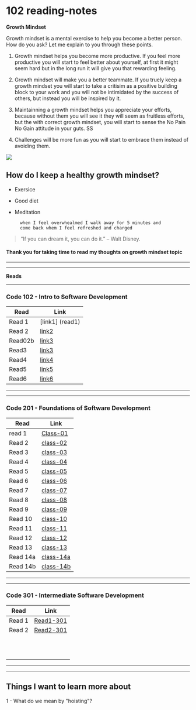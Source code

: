 # 102 reading-notes

**Growth Mindset**

Growth mindset is a mental exercise to help you become a better person. How do you ask? Let me explain to you through these points.

1. Growth mindset helps you become more productive. If you feel more productive you will start to feel better about yourself, at first it might seem hard but in the long run it will give you that rewarding feeling.

 2. Growth mindset will make you a better teammate. If you truely keep a growth mindset you will start to take a critisim as a positive building block to your work and you will not be intimidated by the success of others, but instead you will be inspired by it.

 3. Maintainning a growth mindset helps you appreciate your efforts, because without them you will see it they will seem as fruitless efforts, but the with correct growth mindset, you will start to sense the No Pain No Gain attitude in your guts.
SS
 4. Challenges will be more fun as you will start to embrace them instead of avoiding them.

<img src = https://metrifit.com/wp-content/uploads/2020/08/growthmindsetlandscape.jpg>

## How do I keep a healthy growth mindset?

- Exersice 
- Good diet
- Meditation

        when I feel overwhealmed I walk away for 5 minutes and
        come back whem I feel refreshed and charged 



>“If you can dream it, you can do it.” – Walt Disney.


 #### Thank you for taking time to read my thoughts on growth mindset topic
___
---
 **Reads**
 ____

### Code 102 - Intro to Software Development
|Read      |   Link         |
|---       | ---            | 
| Read 1|  [link1] (read1)  |
|  Read 2  |[link2](read02a)|
|  Read02b |[link3](read02b)|
|  Read3   |[link3](read3)  |
|  Read4   |[link4](read4)  |
|  Read5   |[link5](read5)  |
|  Read6   |[link6](read6)  |

___
___

### Code 201 - Foundations of Software Development

|Read        |   Link                    |
|---         | ---                       |
|  read 1    |[Class-01](class-01.md)    |
|  Read 2    |[class-02](class-02.md)    |
|  Read 3    |[class-03](class-03.md)    |
|  Read 4    |[class-04](class-04.md)    |
|  Read 5    |[class-05](class-05.md)    |
|  Read 6    |[class-06](class-06.md)    |
|  Read 7    |[class-07](class-07.md)    |
|  Read 8    |[class-08](class-08.md)    |
|  Read 9    |[class-09](class-09.md)    |
|  Read 10   |[class-10](class-10.md)    |
|  Read 11   |[class-11](class-11.md)    |
|  Read 12   |[class-12](class-12.md)    |
|  Read 13   |[class-13](class-13.md)    |
|  Read 14a  |[class-14a](class-14a.md)  |
|  Read 14b  |[class-14b](class-14b.md)  |

___
___

### Code 301 - Intermediate Software Development

|    Read     |        Link               |
| ---         |  ---                      |
|  Read 1     | [Read1-301](Read1-301.md) |
|  Read 2     | [Read2-301](Read2-301.md) |
|             |                           |
|             |                           |
|             |                           |
|             |                           |
|             |                           |
|             |                           |
|             |                           |
|             |                           |
|             |                           |
|             |                           |
|             |                           |


___
---

## Things I want to learn more about

1 - What do we mean by "hoisting"?